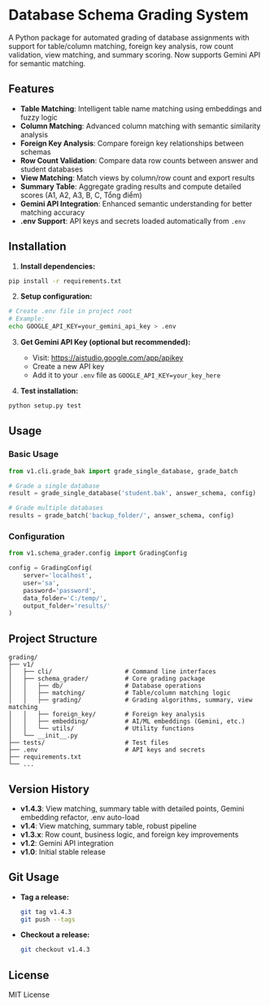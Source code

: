 # Database Schema Grading System

A Python package for automated grading of database assignments with support for table/column matching, foreign key analysis, row count validation, view matching, and summary scoring. Now supports Gemini API for semantic matching.

## Features

- **Table Matching**: Intelligent table name matching using embeddings and fuzzy logic
- **Column Matching**: Advanced column matching with semantic similarity analysis
- **Foreign Key Analysis**: Compare foreign key relationships between schemas
- **Row Count Validation**: Compare data row counts between answer and student databases
- **View Matching**: Match views by column/row count and export results
- **Summary Table**: Aggregate grading results and compute detailed scores (A1, A2, A3, B, C, Tổng điểm)
- **Gemini API Integration**: Enhanced semantic understanding for better matching accuracy
- **.env Support**: API keys and secrets loaded automatically from `.env`

## Installation

1. **Install dependencies:**
```bash
pip install -r requirements.txt
```

2. **Setup configuration:**
```bash
# Create .env file in project root
# Example:
echo GOOGLE_API_KEY=your_gemini_api_key > .env
```

3. **Get Gemini API Key (optional but recommended):**
   - Visit: https://aistudio.google.com/app/apikey
   - Create a new API key
   - Add it to your `.env` file as `GOOGLE_API_KEY=your_key_here`

4. **Test installation:**
```bash
python setup.py test
```

## Usage

### Basic Usage

```python
from v1.cli.grade_bak import grade_single_database, grade_batch

# Grade a single database
result = grade_single_database('student.bak', answer_schema, config)

# Grade multiple databases
results = grade_batch('backup_folder/', answer_schema, config)
```

### Configuration

```python
from v1.schema_grader.config import GradingConfig

config = GradingConfig(
    server='localhost',
    user='sa', 
    password='password',
    data_folder='C:/temp/',
    output_folder='results/'
)
```

## Project Structure

```
grading/
├── v1/
│   ├── cli/                    # Command line interfaces
│   ├── schema_grader/          # Core grading package
│   │   ├── db/                 # Database operations
│   │   ├── matching/           # Table/column matching logic
│   │   ├── grading/            # Grading algorithms, summary, view matching
│   │   ├── foreign_key/        # Foreign key analysis
│   │   ├── embedding/          # AI/ML embeddings (Gemini, etc.)
│   │   └── utils/              # Utility functions
│   └── __init__.py
├── tests/                      # Test files
├── .env                        # API keys and secrets
├── requirements.txt
└── ...
```

## Version History

- **v1.4.3**: View matching, summary table with detailed points, Gemini embedding refactor, .env auto-load
- **v1.4**: View matching, summary table, robust pipeline
- **v1.3.x**: Row count, business logic, and foreign key improvements
- **v1.2**: Gemini API integration
- **v1.0**: Initial stable release

## Git Usage

- **Tag a release:**
  ```bash
  git tag v1.4.3
  git push --tags
  ```
- **Checkout a release:**
  ```bash
  git checkout v1.4.3
  ```

## License

MIT License
